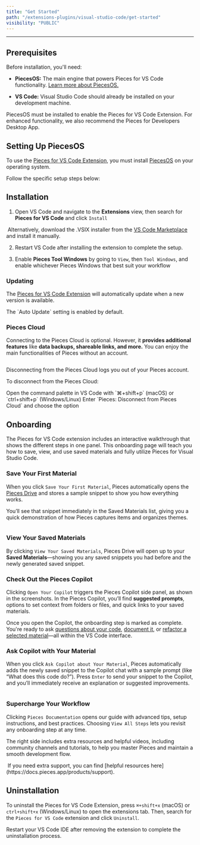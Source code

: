 ```yaml
---
title: "Get Started"
path: "/extensions-plugins/visual-studio-code/get-started"
visibility: "PUBLIC"
---
```

***

## Prerequisites

Before installation, you'll need:

* **PiecesOS:** The main engine that powers Pieces for VS Code functionality. [Learn more about PiecesOS.](https://docs.pieces.app/products/core-dependencies/pieces-os)

* **VS Code:** Visual Studio Code should already be installed on your development machine.

<Callout type="alert">
  PiecesOS must be installed to enable the Pieces for VS Code Extension. For enhanced functionality, we also recommend the Pieces for Developers Desktop App.
</Callout>

## Setting Up PiecesOS

To use the <a target="_blank" href="https://marketplace.visualstudio.com/items?itemName=MeshIntelligentTechnologiesInc.pieces-vscode">Pieces for VS Code Extension</a>, you must install <a target="_blank" href="https://docs.pieces.app/products/core-dependencies/pieces-os">PiecesOS</a> on your operating system.

Follow the specific setup steps below:

<get-started-install />

## Installation

1. Open VS Code and navigate to the **Extensions** view, then search for **Pieces for VS Code** and click `Install`

<Image src="https://cdn.hashnode.com/res/hashnode/image/upload/v1732735809045/38bfb971-66e8-4789-8a9d-7dd153d98a30.png" alt="" align="center" fullwidth="true" />

<Callout type="info">
  Alternatively, download the .VSIX installer from the <a target="_blank" href="https://marketplace.visualstudio.com/items?itemName=MeshIntelligentTechnologiesInc.pieces-vscode">VS Code Marketplace</a> and install it manually.
</Callout>

2. Restart VS Code after installing the extension to complete the setup.

3. Enable **Pieces Tool Windows** by going to `View`, then `Tool Windows`, and enable whichever Pieces Windows that best suit your workflow

### Updating

The <a target="_blank" href="https://marketplace.visualstudio.com/items?itemName=MeshIntelligentTechnologiesInc.pieces-vscode">Pieces for VS Code Extension</a> will automatically update when a new version is available.

<Callout type="tip">
  The `Auto Update` setting is enabled by default.
</Callout>

### Pieces Cloud

Connecting to the Pieces Cloud is optional. However, it **provides additional features** like **data backups, shareable links, and more.** You can enjoy the main functionalities of Pieces without an account.

<Image src="https://storage.googleapis.com/hashnode_product_documentation_assets/vs_code_extension_assets/updated_vs_screenshots/main/connect_to_cloud.png" alt="" align="center" fullwidth="true" />

Disconnecting from the Pieces Cloud logs you out of your Pieces account.

To disconnect from the Pieces Cloud:

<Steps>
  <Step title="Open the Command Palette">
    Open the command palette in VS Code with `⌘+shift+p` (macOS) or `ctrl+shift+p` (Windows/Linux)
  </Step>

  <Step title="Disconnect from the Cloud">
    Enter `Pieces: Disconnect from Pieces Cloud` and choose the option
  </Step>
</Steps>

<Image src="https://storage.googleapis.com/hashnode_product_documentation_assets/vs_code_extension_assets/get_started/disconnect_from_pieces_cloud.gif" alt="" align="center" fullwidth="true" />

## Onboarding

The Pieces for VS Code extension includes an interactive walkthrough that shows the different steps in one panel. This onboarding page will teach you how to save, view, and use saved materials and fully utilize Pieces for Visual Studio Code.

### Save Your First Material

When you click `Save Your First Material`, Pieces automatically opens the [Pieces Drive](https://docs.pieces.app/products/extensions-plugins/visual-studio-code/drive) and stores a sample snippet to show you how everything works.

You’ll see that snippet immediately in the Saved Materials list, giving you a quick demonstration of how Pieces captures items and organizes themes.

<Image src="https://storage.googleapis.com/hashnode_product_documentation_assets/vs_code_extension_assets/get_started/opening_example_snippet.png" alt="" align="center" fullwidth="true" />

### View Your Saved Materials

By clicking `View Your Saved Materials`, Pieces Drive will open up to your **Saved Materials**—showing you any saved snippets you had before and the newly generated saved snippet.

### Check Out the Pieces Copilot

Clicking `Open Your Copilot` triggers the Pieces Copilot side panel, as shown in the screenshots. In the Pieces Copilot, you’ll find **suggested prompts**, options to set context from folders or files, and quick links to your saved materials.

Once you open the Copilot, the onboarding step is marked as complete. You're ready to ask [questions about your code](https://docs.pieces.app/products/extensions-plugins/visual-studio-code/copilot/chat), [document it](https://docs.pieces.app/products/extensions-plugins/visual-studio-code/copilot/documenting-code), or [refactor a selected material](https://docs.pieces.app/products/extensions-plugins/visual-studio-code/copilot/refactoring)—all within the VS Code interface.

### Ask Copilot with Your Material

When you click `Ask Copilot about Your Material`, Pieces automatically adds the newly saved snippet to the Copilot chat with a sample prompt (like “What does this code do?”). Press `Enter` to send your snippet to the Copilot, and you’ll immediately receive an explanation or suggested improvements.

<Image src="https://storage.googleapis.com/hashnode_product_documentation_assets/vs_code_extension_assets/get_started/ask_about_material.png" alt="" align="center" fullwidth="true" />

### Supercharge Your Workflow

Clicking `Pieces Documentation` opens our guide with advanced tips, setup instructions, and best practices. Choosing `View All Steps` lets you revisit any onboarding step at any time.

The right side includes extra resources and helpful videos, including community channels and tutorials, to help you master Pieces and maintain a smooth development flow.

<Image src="https://storage.googleapis.com/hashnode_product_documentation_assets/vs_code_extension_assets/get_started/supercharge_workflow.png" alt="" align="center" fullwidth="true" />

<Callout type="info">
  If you need extra support, you can find [helpful resources here](https://docs.pieces.app/products/support).
</Callout>

## Uninstallation

To uninstall the Pieces for VS Code Extension, press `⌘+shift+x` (macOS) or `ctrl+shift+x` (Windows/Linux) to open the extensions tab. Then, search for the `Pieces for VS Code` extension and click `Uninstall`.

<Callout type="alert">
  Restart your VS Code IDE after removing the extension to complete the uninstallation process.
</Callout>

<Image src="https://cdn.hashnode.com/res/hashnode/image/upload/v1732735910690/24eb8b81-05cd-4737-8789-10312688d8db.png" alt="" align="center" fullwidth="true" />
